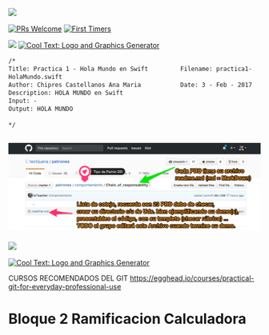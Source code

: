 ![](http://tectijuana.edu.mx/wp-content/uploads/2014/11/Heading-Ing-sistemas-2048x672.png)

[![PRs Welcome](https://img.shields.io/badge/PRs-welcome-brightgreen.svg?style=flat-square)](http://makeapullrequest.com)
[![First Timers](http://img.shields.io/badge/first--timers--only-friendly-blue.svg?style=flat-square)](http://www.firsttimersonly.com/)

![](https://images.cooltext.com/4892940.png)
<a href="http://cooltext.com" target="_top"><img src="https://cooltext.com/images/ct_pixel.gif" width="80" height="15" alt="Cool Text: Logo and Graphics Generator" border="0" /></a>



    /* 
    Title: Practica 1 - Hola Mundo en Swift			Filename: practica1-HolaMundo.swift
    Author: Chipres Castellanos Ana Maria 			Date: 3 - Feb - 2017
    Description: HOLA MUNDO en Swift
    Input: -
    Output: HOLA MUNDO
	
    */

![](PDDporDirectorio.png)
----
![](https://images.cooltext.com/4892936.png)

<a href="http://cooltext.com" target="_top"><img src="https://cooltext.com/images/ct_pixel.gif" width="80" height="15" alt="Cool Text: Logo and Graphics Generator" border="0" /></a>




CURSOS RECOMENDADOS DEL GIT
https://egghead.io/courses/practical-git-for-everyday-professional-use



# Bloque 2 Ramificacion Calculadora

